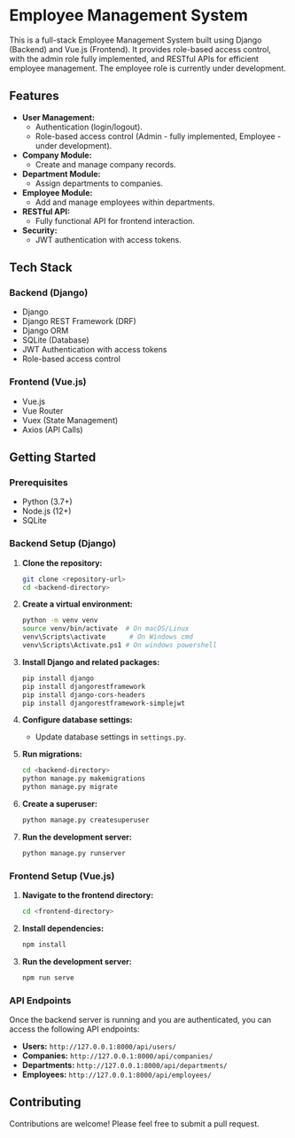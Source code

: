 # Employee Management System

This is a full-stack Employee Management System built using Django (Backend) and Vue.js (Frontend). It provides role-based access control, with the admin role fully implemented, and RESTful APIs for efficient employee management. The employee role is currently under development.

## Features

* **User Management:**
    * Authentication (login/logout).
    * Role-based access control (Admin - fully implemented, Employee - under development).
* **Company Module:**
    * Create and manage company records.
* **Department Module:**
    * Assign departments to companies.
* **Employee Module:**
    * Add and manage employees within departments.
* **RESTful API:**
    * Fully functional API for frontend interaction.
* **Security:**
    * JWT authentication with access tokens.

## Tech Stack

### Backend (Django)

* Django
* Django REST Framework (DRF)
* Django ORM
* SQLite (Database)
* JWT Authentication with access tokens
* Role-based access control

### Frontend (Vue.js)

* Vue.js
* Vue Router
* Vuex (State Management)
* Axios (API Calls)

## Getting Started

### Prerequisites

* Python (3.7+)
* Node.js (12+)
* SQLite

### Backend Setup (Django)

1.  **Clone the repository:**

    ```bash
    git clone <repository-url>
    cd <backend-directory>
    ```

2.  **Create a virtual environment:**

    ```bash
    python -m venv venv
    source venv/bin/activate  # On macOS/Linux
    venv\Scripts\activate      # On Windows cmd
    venv\Scripts\Activate.ps1 # On windows powershell
    ```

3.  **Install Django and related packages:**

    ```bash
    pip install django
    pip install djangorestframework
    pip install django-cors-headers
    pip install djangorestframework-simplejwt
    ```

4.  **Configure database settings:**

    * Update database settings in `settings.py`.

5.  **Run migrations:**

    ```bash
    cd <backend-directory>
    python manage.py makemigrations
    python manage.py migrate
    ```

6.  **Create a superuser:**

    ```bash
    python manage.py createsuperuser
    ```

7.  **Run the development server:**

    ```bash
    python manage.py runserver
    ```

### Frontend Setup (Vue.js)

1.  **Navigate to the frontend directory:**

    ```bash
    cd <frontend-directory>
    ```

2.  **Install dependencies:**

    ```bash
    npm install
    ```

3.  **Run the development server:**

    ```bash
    npm run serve
    ```

### API Endpoints

Once the backend server is running and you are authenticated, you can access the following API endpoints:

* **Users:** `http://127.0.0.1:8000/api/users/`
* **Companies:** `http://127.0.0.1:8000/api/companies/`
* **Departments:** `http://127.0.0.1:8000/api/departments/`
* **Employees:** `http://127.0.0.1:8000/api/employees/`

## Contributing

Contributions are welcome! Please feel free to submit a pull request.
